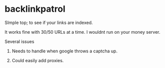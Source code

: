 backlinkpatrol
==============

SImple top; to see if your links are indexed.

It works fine with 30/50 URLs at a time. I wouldnt run on your money server.

Several issues

1. Needs to handle when google throws a captcha up.

2. Could easily add proxies.
